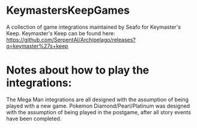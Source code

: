 # KeymastersKeepGames
A collection of game integrations maintained by Seafo for Keymaster's Keep.
Keymaster's Keep can be found here: https://github.com/SerpentAI/Archipelago/releases?q=keymaster%27s+keep

# Notes about how to play the integrations:
The Mega Man integrations are all designed with the assumption of being played with a new game.
Pokemon Diamond/Pearl/Platinum was designed with the assumption of being played in the postgame, after all story events have been completed.
